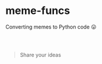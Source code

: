 # meme-funcs

Converting memes to Python code :stuck_out_tongue:

<pre>


</pre>

> Share your ideas
